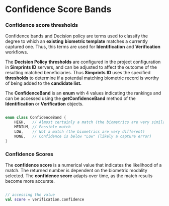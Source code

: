 # Confidence Score Bands

### Confidence score thresholds

Confidence bands and Decision policy are terms used to classify the degree to which an **existing** **biometric template** matches a currently captured one. Thus, this terms are used for **Identification** and **Verification** workflows.

The **Decision Policy** **thresholds** are configured in the project configuration in **Simprints ID** servers, and can be adjusted to affect the outcome of the resulting matched beneficiaries. Thus **Simprints** **ID** uses the specified **thresholds** to determine if a potential matching biometric record is worthy of being added to the **candidate list.**

The **ConfidenceBand** is an **enum** with 4 values indicating the rankings and can be accessed using the **getConfidenceBand** method of the **Identification** or **Verification** objects.

```kotlin

enum class ConfidenceBand {
    HIGH,   // Almost certainly a match (the biometrics are very similar)
    MEDIUM, // Possible match
    LOW,    // Not a match (the biometrics are very different)
    NONE,   // Confidence is below "Low" (likely a capture error)
}
```

### Confidence Scores

The **confidence score** is a numerical value that indicates the likelihood of a match. The returned number is dependent on the biometric modality selected. The **confidence score** adapts over time, as the match results become more accurate.

```kotlin

// accessing the value
val score = verification.confidence
```
